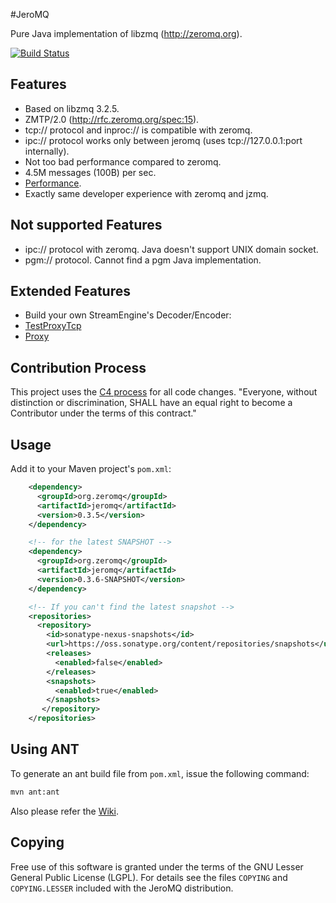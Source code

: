 #JeroMQ

Pure Java implementation of libzmq (http://zeromq.org).

[![Build Status](https://travis-ci.org/zeromq/jeromq.png)](https://travis-ci.org/zeromq/jeromq)

## Features

* Based on libzmq 3.2.5.
* ZMTP/2.0 (http://rfc.zeromq.org/spec:15).
* tcp:// protocol and inproc:// is compatible with zeromq.
* ipc:// protocol works only between jeromq (uses tcp://127.0.0.1:port internally).
* Not too bad performance compared to zeromq.
 * 4.5M messages (100B) per sec.
 * [Performance](https://github.com/zeromq/jeromq/wiki/Perfomance).
* Exactly same developer experience with zeromq and jzmq.

## Not supported Features

* ipc:// protocol with zeromq. Java doesn't support UNIX domain socket.
* pgm:// protocol. Cannot find a pgm Java implementation.

## Extended Features

* Build your own StreamEngine's Decoder/Encoder:
 * [TestProxyTcp](https://github.com/zeromq/jeromq/blob/master/src/test/java/zmq/TestProxyTcp.java)
 * [Proxy](https://github.com/zeromq/jeromq/blob/master/src/main/java/org/jeromq/codec/Proxy.java)

## Contribution Process

This project uses the [C4 process](http://rfc.zeromq.org/spec:16) for all code changes. "Everyone,
without distinction or discrimination, SHALL have an equal right to become a Contributor under the
terms of this contract."

## Usage

Add it to your Maven project's `pom.xml`:

```xml
    <dependency>
      <groupId>org.zeromq</groupId>
      <artifactId>jeromq</artifactId>
      <version>0.3.5</version>
    </dependency>

    <!-- for the latest SNAPSHOT -->
    <dependency>
      <groupId>org.zeromq</groupId>
      <artifactId>jeromq</artifactId>
      <version>0.3.6-SNAPSHOT</version>
    </dependency>

    <!-- If you can't find the latest snapshot -->
    <repositories>
      <repository>
        <id>sonatype-nexus-snapshots</id>
        <url>https://oss.sonatype.org/content/repositories/snapshots</url>
        <releases>
          <enabled>false</enabled>
        </releases>
        <snapshots>
          <enabled>true</enabled>
        </snapshots>
       </repository>
    </repositories>
```

## Using ANT

To generate an ant build file from `pom.xml`, issue the following command:

```bash
mvn ant:ant
```

Also please refer the [Wiki](https://github.com/zeromq/jeromq/wiki).

## Copying

Free use of this software is granted under the terms of the GNU Lesser General
Public License (LGPL). For details see the files `COPYING` and `COPYING.LESSER`
included with the JeroMQ distribution.
